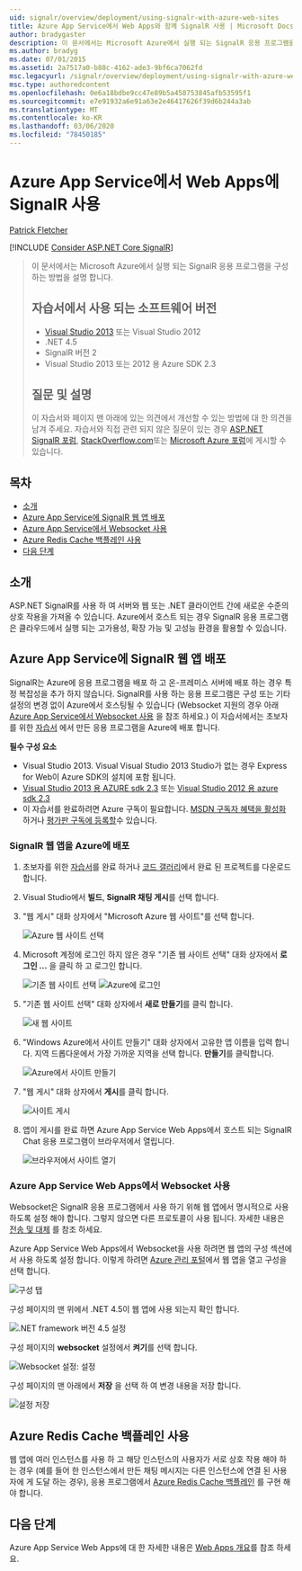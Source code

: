 ```yaml
---
uid: signalr/overview/deployment/using-signalr-with-azure-web-sites
title: Azure App Service에서 Web Apps와 함께 SignalR 사용 | Microsoft Docs
author: bradygaster
description: 이 문서에서는 Microsoft Azure에서 실행 되는 SignalR 응용 프로그램을 구성 하는 방법을 설명 합니다. 자습서 Visual Studio 2013 또는 Vis에서 사용 되는 소프트웨어 버전
ms.author: bradyg
ms.date: 07/01/2015
ms.assetid: 2a7517a0-b88c-4162-ade3-9bf6ca7062fd
msc.legacyurl: /signalr/overview/deployment/using-signalr-with-azure-web-sites
msc.type: authoredcontent
ms.openlocfilehash: 0e6a18bdbe9cc47e89b5a458753845afb53595f1
ms.sourcegitcommit: e7e91932a6e91a63e2e46417626f39d6b244a3ab
ms.translationtype: MT
ms.contentlocale: ko-KR
ms.lasthandoff: 03/06/2020
ms.locfileid: "78450185"
---
```

# <a name="using-signalr-with-web-apps-in-azure-app-service"></a>Azure App Service에서 Web Apps에 SignalR 사용

[Patrick Fletcher](https://github.com/pfletcher)

[!INCLUDE [Consider ASP.NET Core SignalR](~/includes/signalr/signalr-version-disambiguation.md)]

> 이 문서에서는 Microsoft Azure에서 실행 되는 SignalR 응용 프로그램을 구성 하는 방법을 설명 합니다.
>
> ## <a name="software-versions-used-in-the-tutorial"></a>자습서에서 사용 되는 소프트웨어 버전
>
>
> - [Visual Studio 2013](https://my.visualstudio.com/Downloads?q=visual%20studio%202013) 또는 Visual Studio 2012
> - .NET 4.5
> - SignalR 버전 2
> - Visual Studio 2013 또는 2012 용 Azure SDK 2.3
>
>
>
> ## <a name="questions-and-comments"></a>질문 및 설명
>
> 이 자습서와 페이지 맨 아래에 있는 의견에서 개선할 수 있는 방법에 대 한 의견을 남겨 주세요. 자습서와 직접 관련 되지 않은 질문이 있는 경우 [ASP.NET SignalR 포럼](https://forums.asp.net/1254.aspx/1?ASP+NET+SignalR), [StackOverflow.com](http://stackoverflow.com/)또는 [Microsoft Azure 포럼](https://social.msdn.microsoft.com/Forums/windowsazure/home?category=windowsazureplatform)에 게시할 수 있습니다.

## <a name="table-of-contents"></a>목차

- [소개](#introduction)
- [Azure App Service에 SignalR 웹 앱 배포](#deploying)
- [Azure App Service에서 Websocket 사용](#websocket)
- [Azure Redis Cache 백플레인 사용](#backplane)
- [다음 단계](#nextsteps)

<a id="introduction"></a>
## <a name="introduction"></a>소개

ASP.NET SignalR를 사용 하 여 서버와 웹 또는 .NET 클라이언트 간에 새로운 수준의 상호 작용을 가져올 수 있습니다. Azure에서 호스트 되는 경우 SignalR 응용 프로그램은 클라우드에서 실행 되는 고가용성, 확장 가능 및 고성능 환경을 활용할 수 있습니다.

<a id="deploying"></a>
## <a name="deploying-a-signalr-web-app-to-azure-app-service"></a>Azure App Service에 SignalR 웹 앱 배포

SignalR는 Azure에 응용 프로그램을 배포 하 고 온-프레미스 서버에 배포 하는 경우 특정 복잡성을 추가 하지 않습니다. SignalR를 사용 하는 응용 프로그램은 구성 또는 기타 설정의 변경 없이 Azure에서 호스팅될 수 있습니다 (Websocket 지원의 경우 아래 [Azure App Service에서 Websocket 사용](#websocket) 을 참조 하세요.) 이 자습서에서는 초보자를 위한 [자습서](../getting-started/tutorial-getting-started-with-signalr.md) 에서 만든 응용 프로그램을 Azure에 배포 합니다.

**필수 구성 요소**

- Visual Studio 2013. Visual Visual Studio 2013 Studio가 없는 경우 Express for Web이 Azure SDK의 설치에 포함 됩니다.
- [Visual Studio 2013 용 AZURE sdk 2.3](https://go.microsoft.com/fwlink/?linkid=324322&clcid=0x409) 또는 [Visual Studio 2012 용 azure sdk 2.3](https://go.microsoft.com/fwlink/p/?linkid=323511)
- 이 자습서를 완료하려면 Azure 구독이 필요합니다. [MSDN 구독자 혜택을 활성화](https://azure.microsoft.com/pricing/member-offers/msdn-benefits-details/)하거나 [평가판 구독에 등록할](https://azure.microsoft.com/pricing/free-trial/)수 있습니다.

### <a name="deploying-a-signalr-web-app-to-azure"></a>SignalR 웹 앱을 Azure에 배포

1. 초보자를 위한 [자습서](../getting-started/tutorial-getting-started-with-signalr.md)를 완료 하거나 [코드 갤러리](https://code.msdn.microsoft.com/SignalR-Getting-Started-b9d18aa9)에서 완료 된 프로젝트를 다운로드 합니다.
2. Visual Studio에서 **빌드**, **SignalR 채팅 게시**를 선택 합니다.
3. "웹 게시" 대화 상자에서 "Microsoft Azure 웹 사이트"를 선택 합니다.

    ![Azure 웹 사이트 선택](using-signalr-with-azure-web-sites/_static/image1.png)
4. Microsoft 계정에 로그인 하지 않은 경우 "기존 웹 사이트 선택" 대화 상자에서 **로그인 ...** 을 클릭 하 고 로그인 합니다.

    ![기존 웹 사이트 선택](using-signalr-with-azure-web-sites/_static/image2.png)    ![Azure에 로그인](using-signalr-with-azure-web-sites/_static/image3.png)
5. "기존 웹 사이트 선택" 대화 상자에서 **새로 만들기**를 클릭 합니다.

    ![새 웹 사이트](using-signalr-with-azure-web-sites/_static/image4.png)
6. "Windows Azure에서 사이트 만들기" 대화 상자에서 고유한 앱 이름을 입력 합니다. 지역 드롭다운에서 가장 가까운 지역을 선택 합니다. **만들기**를 클릭합니다.

    ![Azure에서 사이트 만들기](using-signalr-with-azure-web-sites/_static/image5.png)
7. "웹 게시" 대화 상자에서 **게시**를 클릭 합니다.

    ![사이트 게시](using-signalr-with-azure-web-sites/_static/image6.png)
8. 앱이 게시를 완료 하면 Azure App Service Web Apps에서 호스트 되는 SignalR Chat 응용 프로그램이 브라우저에서 열립니다.

    ![브라우저에서 사이트 열기](using-signalr-with-azure-web-sites/_static/image7.png)

<a id="websocket"></a>
### <a name="enabling-websockets-on-azure-app-service-web-apps"></a>Azure App Service Web Apps에서 Websocket 사용

Websocket은 SignalR 응용 프로그램에서 사용 하기 위해 웹 앱에서 명시적으로 사용 하도록 설정 해야 합니다. 그렇지 않으면 다른 프로토콜이 사용 됩니다. 자세한 내용은 [전송 및 대체](../getting-started/introduction-to-signalr.md#transports) 를 참조 하세요.

Azure App Service Web Apps에서 Websocket을 사용 하려면 웹 앱의 구성 섹션에서 사용 하도록 설정 합니다. 이렇게 하려면 [Azure 관리 포털](https://manage.windowsazure.com/)에서 웹 앱을 열고 구성을 선택 합니다.

![구성 탭](using-signalr-with-azure-web-sites/_static/image8.png)

구성 페이지의 맨 위에서 .NET 4.5이 웹 앱에 사용 되는지 확인 합니다.

![.NET framework 버전 4.5 설정](using-signalr-with-azure-web-sites/_static/image9.png)

구성 페이지의 **websocket** 설정에서 **켜기**를 선택 합니다.

![Websocket 설정: 설정](using-signalr-with-azure-web-sites/_static/image10.png)

구성 페이지의 맨 아래에서 **저장** 을 선택 하 여 변경 내용을 저장 합니다.

![설정 저장](using-signalr-with-azure-web-sites/_static/image11.png)

<a id="backplane"></a>
## <a name="using-the-azure-redis-cache-backplane"></a>Azure Redis Cache 백플레인 사용

웹 앱에 여러 인스턴스를 사용 하 고 해당 인스턴스의 사용자가 서로 상호 작용 해야 하는 경우 (예를 들어 한 인스턴스에서 만든 채팅 메시지는 다른 인스턴스에 연결 된 사용자에 게 도달 하는 경우), 응용 프로그램에서 [Azure Redis Cache 백플레인](../performance/scaleout-with-redis.md) 를 구현 해야 합니다.

<a id="nextsteps"></a>
## <a name="next-steps"></a>다음 단계

Azure App Service Web Apps에 대 한 자세한 내용은 [Web Apps 개요](https://azure.microsoft.com/documentation/articles/app-service-web-overview/)를 참조 하세요.
